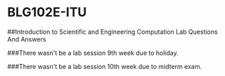# BLG102E-ITU

##Introduction to Scientific and Engineering Computation Lab Questions And Answers

###There wasn't be a lab session 9th week due to holiday.

###There wasn't be a lab session 10th week due to midterm exam.
